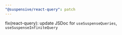 ```yaml
---
"@suspensive/react-query": patch
---
```


fix(react-query): update JSDoc for `useSuspenseQueries`, `useSuspenseInfiniteQuery`
